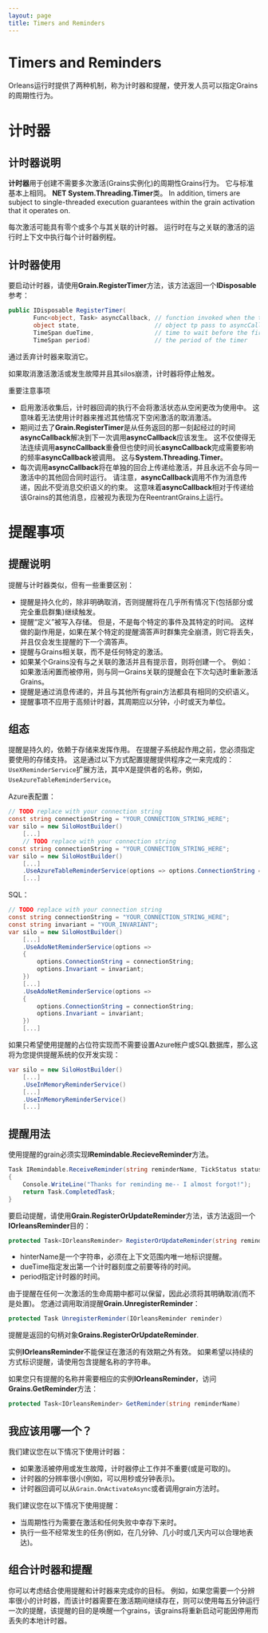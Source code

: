 ```yaml
---
layout: page
title: Timers and Reminders
---
```


# Timers and Reminders

Orleans运行时提供了两种机制，称为计时器和提醒，使开发人员可以指定Grains的周期性行为。

# 计时器

## 计时器说明

**计时器**用于创建不需要多次激活(Grains实例化)的周期性Grains行为。 它与标准基本上相同。 **NET System.Threading.Timer**类。 In addition, timers are subject to single-threaded execution guarantees within the grain activation that it operates on.

每次激活可能具有零个或多个与其关联的计时器。 运行时在与之关联的激活的运行时上下文中执行每个计时器例程。

## 计时器使用

要启动计时器，请使用**Grain.RegisterTimer**方法，该方法返回一个**IDisposable**参考：

``` csharp
public IDisposable RegisterTimer(
       Func<object, Task> asyncCallback, // function invoked when the timer ticks
       object state,                     // object tp pass to asyncCallback
       TimeSpan dueTime,                 // time to wait before the first timer tick
       TimeSpan period)                  // the period of the timer
```

通过丢弃计时器来取消它。

如果取消激活激活或发生故障并且其silos崩溃，计时器将停止触发。

重要注意事项

* 启用激活收集后，计时器回调的执行不会将激活状态从空闲更改为使用中。 这意味着无法使用计时器来推迟其他情况下空闲激活的取消激活。
* 期间过去了**Grain.RegisterTimer**是从任务返回的那一刻起经过的时间**asyncCallback**解决到下一次调用**asyncCallback**应该发生。 这不仅使得无法连续调用**asyncCallback**重叠但也使时间长**asyncCallback**完成需要影响的频率**asyncCallback**被调用。 这与**System.Threading.Timer**。
* 每次调用**asyncCallback**将在单独的回合上传递给激活，并且永远不会与同一激活中的其他回合同时运行。 请注意，**asyncCallback**调用不作为消息传递，因此不受消息交织语义的约束。 这意味着**asyncCallback**相对于传递给该Grains的其他消息，应被视为表现为在ReentrantGrains上运行。

# 提醒事项

## 提醒说明

提醒与计时器类似，但有一些重要区别：

* 提醒是持久化的，除非明确取消，否则提醒将在几乎所有情况下(包括部分或完全重启群集)继续触发。
* 提醒“定义”被写入存储。 但是，不是每个特定的事件及其特定的时间。 这样做的副作用是，如果在某个特定的提醒滴答声时群集完全崩溃，则它将丢失，并且仅会发生提醒的下一个滴答声。
* 提醒与Grains相关联，而不是任何特定的激活。
* 如果某个Grains没有与之关联的激活并且有提示音，则将创建一个。 例如：如果激活闲置而被停用，则与同一Grains关联的提醒会在下次勾选时重新激活Grains。
* 提醒是通过消息传递的，并且与其他所有grain方法都具有相同的交织语义。
* 提醒事项不应用于高频计时器，其周期应以分钟，小时或天为单位。

## 组态

提醒是持久的，依赖于存储来发挥作用。 在提醒子系统起作用之前，您必须指定要使用的存储支持。 这是通过以下方式配置提醒提供程序之一来完成的：`UseXReminderService`扩展方法，其中X是提供者的名称，例如，`UseAzureTableReminderService`。

Azure表配置：

``` csharp
// TODO replace with your connection string
const string connectionString = "YOUR_CONNECTION_STRING_HERE";
var silo = new SiloHostBuilder()
    [...]
    // TODO replace with your connection string
const string connectionString = "YOUR_CONNECTION_STRING_HERE";
var silo = new SiloHostBuilder()
    [...]
    .UseAzureTableReminderService(options => options.ConnectionString = connectionString)
    [...]
```

SQL：

``` csharp
// TODO replace with your connection string
const string connectionString = "YOUR_CONNECTION_STRING_HERE";
const string invariant = "YOUR_INVARIANT";
var silo = new SiloHostBuilder()
    [...]
    .UseAdoNetReminderService(options => 
    {
        options.ConnectionString = connectionString;
        options.Invariant = invariant;
    })
    [...]
    .UseAdoNetReminderService(options => 
    {
        options.ConnectionString = connectionString;
        options.Invariant = invariant;
    })
    [...]
```

 如果只希望使用提醒的占位符实现而不需要设置Azure帐户或SQL数据库，那么这将为您提供提醒系统的仅开发实现：

``` csharp
var silo = new SiloHostBuilder()
    [...]
    .UseInMemoryReminderService()
    [...]
    .UseInMemoryReminderService()
    [...]
```

## 提醒用法

使用提醒的grain必须实现**IRemindable.RecieveReminder**方法。

``` csharp
Task IRemindable.ReceiveReminder(string reminderName, TickStatus status)
{
    Console.WriteLine("Thanks for reminding me-- I almost forgot!");
    return Task.CompletedTask;
}
```

 要启动提醒，请使用**Grain.RegisterOrUpdateReminder**方法，该方法返回一个**IOrleansReminder**目的：

``` csharp
protected Task<IOrleansReminder> RegisterOrUpdateReminder(string reminderName, TimeSpan dueTime, TimeSpan period)
```

* hinterName是一个字符串，必须在上下文范围内唯一地标识提醒。
* dueTime指定发出第一个计时器刻度之前要等待的时间。
* period指定计时器的时间。

由于提醒在任何一次激活的生命周期中都可以保留，因此必须将其明确取消(而不是处置)。 您通过调用取消提醒**Grain.UnregisterReminder**：

``` csharp
protected Task UnregisterReminder(IOrleansReminder reminder)
```

提醒是返回的句柄对象**Grains.RegisterOrUpdateReminder**.

 实例**IOrleansReminder**不能保证在激活的有效期之外有效。 如果希望以持续的方式标识提醒，请使用包含提醒名称的字符串。

 如果您只有提醒的名称并需要相应的实例**IOrleansReminder**，访问**Grains.GetReminder**方法：

``` csharp
protected Task<IOrleansReminder> GetReminder(string reminderName)
```

## 我应该用哪一个？

我们建议您在以下情况下使用计时器：

* 如果激活被停用或发生故障，计时器停止工作并不重要(或是可取的)。
* 计时器的分辨率很小(例如，可以用秒或分钟表示)。
* 计时器回调可以从`Grain.OnActivateAsync`或者调用grain方法时。

我们建议您在以下情况下使用提醒：

* 当周期性行为需要在激活和任何失败中幸存下来时。
* 执行一些不经常发生的任务(例如，在几分钟、几小时或几天内可以合理地表达)。

## 组合计时器和提醒

你可以考虑结合使用提醒和计时器来完成你的目标。 例如，如果您需要一个分辨率很小的计时器，而该计时器需要在激活期间继续存在，则可以使用每五分钟运行一次的提醒，该提醒的目的是唤醒一个grains，该grains将重新启动可能因停用而丢失的本地计时器。
